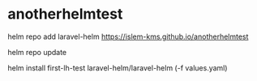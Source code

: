 # anotherhelmtest

helm repo add laravel-helm <https://islem-kms.github.io/anotherhelmtest>

helm repo update

helm install first-lh-test laravel-helm/laravel-helm (-f values.yaml)
